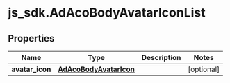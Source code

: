 # js_sdk.AdAcoBodyAvatarIconList

## Properties
Name | Type | Description | Notes
------------ | ------------- | ------------- | -------------
**avatar_icon** | [**AdAcoBodyAvatarIcon**](AdAcoBodyAvatarIcon.md) |  | [optional] 
